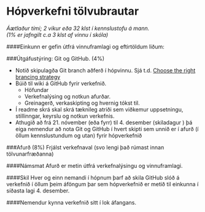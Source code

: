 # Hópverkefni tölvubrautar

<i>Áætlaður tími; 2 vikur eða 32 klst í kennslustofu á mann. <br>
(1% er  jafngilt c.a 3  klst af vinnu í skóla)</i>


####Einkunn er gefin útfrá vinnuframlagi og eftirtöldum liðum:

###Útgáfustýring: Git og GitHub. (4%)

*	Notið skipulagða Git branch aðferð í hópvinnu. Sjá t.d. <a href="http://www.creativebloq.com/web-design/choose-right-git- branching-strategy-121518344">Choose the right brancing strategy</a>  
*	Búið til wiki á GitHub fyrir verkefnið.
	*	Höfundar
	*	Verkefnalýsing og notkun afurðar.
	*	Greinagerð, verkaskipting og hvernig tókst til.
*	Í readme skrá skal skrá tæknileg atriði sem viðkemur uppsetningu, stillinngar, keyrslu og notkun verkefnis.
*	Athugið að frá 21. nóvember (eða fyrr) til 4. desember (skiladagur ) þá eiga nemendur að nota Git og GitHub 	í hvert skipti sem unnið er í afurð (í öllum kennslustundum og utan) fyrir hópverkefnið

###Afurð (8%)
Frjálst verkefnaval (svo lengi það rúmast innan tölvunarfræðanna)

####Námsmat
Afurð er metin útfrá verkefnalýsingu og vinnuframlagi.

####Skil
Hver og einn nemandi í hópnum þarf að skila GitHub slóð á verkefnið í öllum þeim áföngum þar sem hópverkefnið er metið til einkunna í síðasta lagi 4. desember.

####Nemendur kynna verkefnið sitt í lok áfangans.


